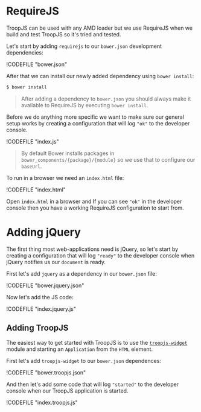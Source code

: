 # RequireJS

TroopJS can be used with any AMD loader but we use RequireJS when we build and test TroopJS so it's tried and tested.

Let's start by adding `requirejs` to our `bower.json` development dependencies:

!CODEFILE "bower.json"

After that we can install our newly added dependency using `bower install`:

```bash
$ bower install
```
> After adding a dependency to `bower.json` you should always make it available to RequireJS by executing `bower install`.

Before we do anything more specific we want to make sure our general setup works by creating a configuration that will log `"ok"` to the developer console.

!CODEFILE "index.js"

> By default Bower installs packages in `bower_components/{package}/{module}` so we use that to configure our `baseUrl`.

To run in a browser we need an `index.html` file:

!CODEFILE "index.html"

Open `index.html` in a browser and If you can see `"ok"` in the developer console then you have a working RequireJS configuration to start from.

# Adding jQuery

The first thing most web-applications need is jQuery, so let's start by creating a configuration that will log `"ready"` to the developer console when jQuery notifies us our `document` is ready.

First let's add `jquery` as a dependency in our `bower.json` file:

!CODEFILE "bower.jquery.json"

Now let's add the JS code:

!CODEFILE "index.jquery.js"

## Adding TroopJS

The easiest way to get started with TroopJS is to use the [`troopjs-widget`](http://troopjs.com/troopjs-widget/) module and starting an `Application` from the `HTML` element.

First let's add `troopjs-widget` to our `bower.json` dependences:

!CODEFILE "bower.troopjs.json"

And then let's add some code that will log `"started"` to the developer console when our TroopJS application is started.

!CODEFILE "index.troopjs.js"